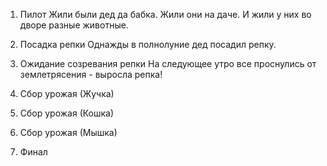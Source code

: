 1. Пилот
Жили были дед да бабка. Жили они на даче. И жили у них во дворе разные животные.

2. Посадка репки
Однажды в полнолуние дед посадил репку.

3. Ожидание созревания репки
На следующее утро все проснулись от землетрясения - выросла репка!

4. Сбор урожая (Жучка)

5. Сбор урожая (Кошка)

6. Сбор урожая (Мышка)

7. Финал

